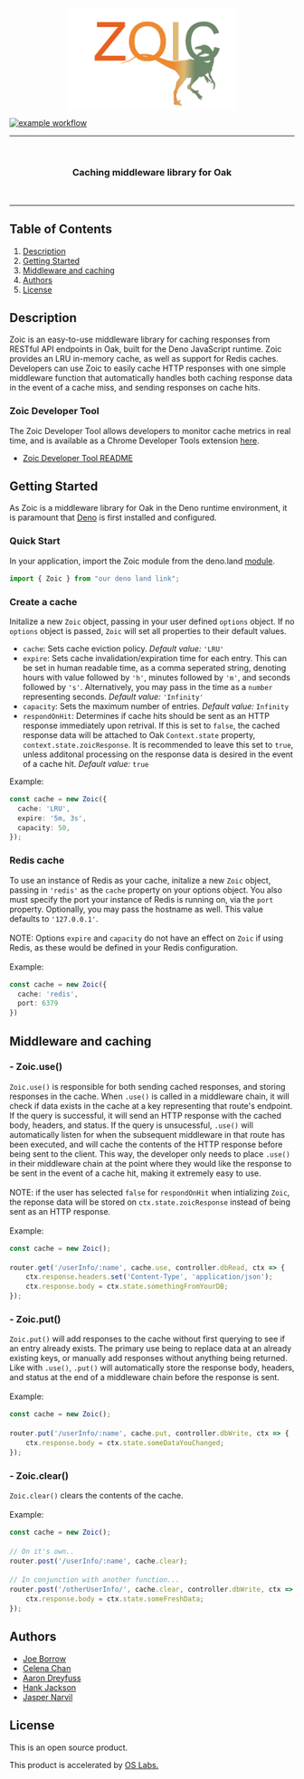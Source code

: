 <p align="center"><img style="display: block;
  margin-left: auto;
  margin-right: auto;" src=".assets/zoic_clear.png" width = "300px" alt="Zoic logo">
</p>

[![example workflow](https://github.com/oslabs-beta/zoic/actions/workflows/deno.yml/badge.svg)](https://github.com/oslabs-beta/zoic/tree/dev/src/tests)

<hr>
  <br>
    <h3 align="center">Caching middleware library for Oak</h3>
  <br>
<hr>

## Table of Contents

1. [Description](#description)
2. [Getting Started](#get-started)
3. [Middleware and caching](#middleware)
4. [Authors](#authors)
5. [License](#license)

## <a name="description"></a>Description

Zoic is an easy-to-use middleware library for caching responses from RESTful API endpoints in Oak, built for the Deno JavaScript runtime. Zoic provides an LRU in-memory cache, as well as support for Redis caches. Developers can use Zoic to easily cache HTTP responses with one simple middleware function that automatically handles both caching response data in the event of a cache miss, and sending responses on cache hits.

### Zoic Developer Tool

The Zoic Developer Tool allows developers to monitor cache metrics in real time, and is available as a Chrome Developer Tools extension [here](https://www.youtube.com/watch?v=dQw4w9WgXcQ).
- [Zoic Developer Tool README](./zoic_dev_tool/README.md/)

## <a name="get-started"></a>Getting Started

As Zoic is a middleware library for Oak in the Deno runtime environment, it is paramount that [Deno](https://deno.land) is first installed and configured.

### Quick Start

In your application, import the Zoic module from the deno.land [module](https://www.youtube.com/watch?v=dQw4w9WgXcQ).

```typescript
import { Zoic } from "our deno land link";
```

### Create a cache

Initalize a new `Zoic` object, passing in your user defined `options` object. If no `options` object is passed, `Zoic` will set all properties to their default values.

- `cache`: Sets cache eviction policy. *Default value:* `'LRU'`
- `expire`: Sets cache invalidation/expiration time for each entry. This can be set in human readable time, as a comma seperated string, denoting hours with value followed by `'h'`, minutes followed by `'m'`, and seconds followed by `'s'`. Alternatively, you may pass in the time as a `number` representing seconds. *Default value:* `'Infinity'`
- `capacity`: Sets the maximum number of entries. *Default value:* `Infinity`
- `respondOnHit`: Determines if cache hits should be sent as an HTTP response immediately upon retrival. If this is set to `false`, the cached response data will be attached to Oak `Context.state` property, `context.state.zoicResponse`. It is recommended to leave this set to `true`, unless additonal processing on the response data is desired in the event of a cache hit. *Default value:* `true`


Example:

```typescript
const cache = new Zoic({
  cache: 'LRU',
  expire: '5m, 3s',
  capacity: 50,
});
```

### Redis cache

To use an instance of Redis as your cache, initalize a new `Zoic` object, passing in `'redis'` as the `cache` property on your options object. You also must specify the port your instance of Redis is running on, via the `port` property. Optionally, you may pass the hostname as well. This value defaults to `'127.0.0.1'`.
<br>
<br>
NOTE: Options `expire` and `capacity` do not have an effect on `Zoic` if using Redis, as these would be defined in your Redis configuration.
<br>
<br>
Example:
```typescript
const cache = new Zoic({
  cache: 'redis',
  port: 6379
})
```


## <a name="middleware"></a>Middleware and caching

### - Zoic.use()
`Zoic.use()` is responsible for both sending cached responses, and storing responses in the cache. When `.use()` is called in a middleware chain, it will check if data exists in the cache at a key representing that route's endpoint. If the query is successful, it will send an HTTP response with the cached body, headers, and status. If the query is unsucessful, `.use()` will automatically listen for when the subsequent middleware in that route has been executed, and will cache the contents of the HTTP response before being sent to the client. This way, the developer only needs to place `.use()` in their middleware chain at the point where they would like the response to be sent in the event of a cache hit, making it extremely easy to use.
<br>
<br>
NOTE: if the user has selected `false` for `respondOnHit` when intializing `Zoic`, the reponse data will be stored on `ctx.state.zoicResponse` instead of being sent as an HTTP response.
<br>
<br>
Example:

```typescript
const cache = new Zoic();

router.get('/userInfo/:name', cache.use, controller.dbRead, ctx => {
    ctx.response.headers.set('Content-Type', 'application/json');
    ctx.response.body = ctx.state.somethingFromYourDB;
});
```
### - Zoic.put()
`Zoic.put()` will add responses to the cache without first querying to see if an entry already exists. The primary use being to replace data at an already existing keys, or manually add responses without anything being returned. Like with `.use()`, `.put()` will automatically store the response body, headers, and status at the end of a middleware chain before the response is sent.
<br>
<br>
Example:

```typescript
const cache = new Zoic();

router.put('/userInfo/:name', cache.put, controller.dbWrite, ctx => {
    ctx.response.body = ctx.state.someDataYouChanged;
});
```
### - Zoic.clear()
`Zoic.clear()` clears the contents of the cache.
<br>
<br>
Example:

```typescript
const cache = new Zoic();

// On it's own..
router.post('/userInfo/:name', cache.clear);

// In conjunction with another function...
router.post('/otherUserInfo/', cache.clear, controller.dbWrite, ctx => {
    ctx.response.body = ctx.state.someFreshData;
});
```
## <a name="authors"></a>Authors

- [Joe Borrow](https://github.com/jmborrow)
- [Celena Chan](https://github.com/celenachan)
- [Aaron Dreyfuss](https://github.com/AaronDreyfuss)
- [Hank Jackson](https://github.com/hankthetank27)
- [Jasper Narvil](https://github.com/jnarvil3)

## <a name="license"></a>License

This is an open source product.

This product is accelerated by <a href="https://opensourcelabs.io/">OS Labs.</a>
